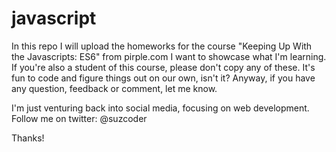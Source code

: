 # javascript

In this repo I will upload the homeworks for the course "Keeping Up With the Javascripts: ES6" from pirple.com
I want to showcase what I'm learning. If you're also a student of this course, please don't copy any of these. It's fun to code and figure things out on our own, isn't it? Anyway, if you have any question, feedback or comment, let me know.

I'm just venturing back into social media, focusing on web development.
Follow me on twitter: @suzcoder

Thanks!
